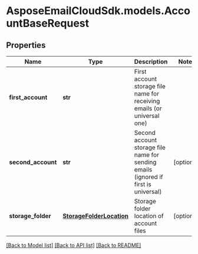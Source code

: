 # AsposeEmailCloudSdk.models.AccountBaseRequest
## Properties
Name | Type | Description | Notes
------------ | ------------- | ------------- | -------------
**first_account** | **str** | First account storage file name for receiving emails (or universal one)              | 
**second_account** | **str** | Second account storage file name for sending emails (ignored if first is universal)              | [optional] 
**storage_folder** | [**StorageFolderLocation**](StorageFolderLocation.md) | Storage folder location of account files              | [optional] 



[[Back to Model list]](README.md#documentation-for-models) [[Back to API list]](README.md#documentation-for-api-endpoints) [[Back to README]](README.md)


